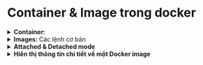 # Container & Image trong docker
<details>
  <summary>
  <b>Container: </b>
  </summary>
  
  + <b> Các lệnh cơ bản: </b>
      - `docker run -p localport:machineport image_id` : build container
      - `docker start contaienr_id/name` : run container
  + <b> Xóa 1 Container: </b>
      - Không thể xóa 1 container đang chạy -> docker stop container_id/container_name
      - Xóa 1-n: docker rm contgainer_id/container_name contgainer_id/container_name .....
  + <b> Xóa 1 Container tự động: </b>
      - `docker run -p localport:machineport -d --rm image_id`: Sẽ tự động xóa container này sau khi chạy xong  
      => phù hợp cho việc test
  + <b> Copy 1 file vào container: </b>
      - `docker cp <đường_dẫn_nguồn> <tên_container>:<đường_dẫn_đích_trong_container>`: Sao chép một tệp hoặc thư mục từ máy chủ vào container Docker
      - EX: `docker cp /path/test/file.txt my_container:/path/test/`
    
  + <b> Copy từ Container Ra Máy Chủ: </b>
      - `docker cp <tên_container>:<đường_dẫn_trong_container> <đường_dẫn_đích_trên_máy_chủ>`: Sao chép một tệp hoặc thư mục từ máy chủ vào container Docker
      - EX: `docker cp my_container:/path/test/file.txt /path/test/`
</details>

<details>
  <summary>
  <b>Images: </b>Các lệnh cơ bản 
  </summary>
  
  * `docker images` : xem các image
  * `docker rmi image_id` : xóa các image
      - Nếu container đang  sử dụng image đó -> xóa container trước
      - EX: ![Example Image](./image%20for%20note/img-confict-with-container.png)
  * `docker image prune` : xóa toàn bộ image
</details>


<details>
  <summary>
  <b>Attached & Detached mode </b>
  </summary>
  
  * When using the “run” command -> attached mode is default
  *	When using the “start” command -> detached mode is default

  * Attached: listening to the out put of that container

  * We can config to start/ run in our mode
     - `docker start –a/-d container-id/container-name`
     - `docker run –a/-d container-id/container-name`

  * We can run it in attatch mode with: 
     -	`docker attach container-id/container-name`

  * Or we can read the log of detached mode with: 
     - `docker logs container-id/container-name` ( we can see what was print )
     -	`docker logs –f container-id/container-name` ( we can see and listening )
</details>

<details>
  <summary>
  <b>Hiển thị thông tin chi tiết về một Docker image </b>
  </summary>
  
   * `docker image inspect <image_name_or_id>` : sử dụng để hiển thị thông tin chi tiết về một Docker image cụ thể.
   * Các thông tin bao gồm như :
      - ID của image
      - Tên và tag của image
      - Các lớp (layers) của image
      - Cấu hình của image (như môi trường, biến, lệnh khởi chạy mặc định, v.v.)
      - Dung lượng của image
      - Thông tin về các thông số build
</details>

   

